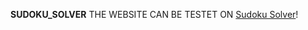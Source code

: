 **SUDOKU_SOLVER**
THE WEBSITE CAN BE TESTET ON [Sudoku Solver](https://vipulthakurr.github.io/SudokuSolver/)!
